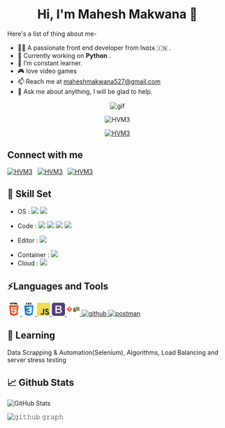 <h1 align='center'>Hi, I'm Mahesh Makwana 👋</h1>
Here's a list of thing about me-

- 👨‍💻 A passionate front end developer from Iɴᴅɪᴀ :india: .  
- 🔭 Currently working on **Python** .  
- 🌱 I’m constant learner.
- 🎮 love video games 
- 📫 Reach me at maheshmakwana527@gmail.com
- 💬 Ask me about anything, I will be glad to help.

<p align="center"><img align="center" alt="gif" src="https://github.com/HVM3/HVM3/gif.gif" width="500" height="320"></p>

<p align="center"> <img src="https://komarev.com/ghpvc/?username=HVM3&label=Profile%20views&color=0e75b6&style=flat" alt="HVM3" /> </p>

<p align="center"> <a href="https://github.com/ryo-ma/github-profile-trophy"><img src="https://github-profile-trophy.vercel.app/?username=HVM3" alt="HVM3" /></a> </p>

## Connect with me

<p align='left'>
<a href="https://www.linkedin.com/in/mahesh-makwana/">
<img height="30" src="https://cdn.jsdelivr.net/npm/simple-icons@latest/icons/linkedin.svg" alt="HVM3"></a>&nbsp;&nbsp;
<a href="https://www.instagram.com/maheshmakwana_787/">
<img height="30" src="https://cdn.jsdelivr.net/npm/simple-icons@latest/icons/instagram.svg" alt="HVM3"></a>&nbsp;&nbsp;
<a href="https://www.hackerearth.com/@maheshmakwana527">
<img height="30" src="https://cdn.jsdelivr.net/npm/simple-icons@latest/icons/hackerrank.svg" alt="HVM3"></a>&nbsp;&nbsp;
</p>


## 🔧 Skill Set

- OS :     <img src="https://img.shields.io/badge/MacOS-000000?style=for-the-badge&logo=apple&logoColor=white&color=black"> 
     <img src="https://img.shields.io/badge/Linux-FCC624?style=for-the-badge&logo=Linux&logoColor=black"> 


- Code :     <img src="https://img.shields.io/badge/Python-5C0D34?style=for-the-badge&logo=Python&logoColor=white"> <img src="https://img.shields.io/badge/javascript-F7DF1E?style=for-the-badge&logo=JavaScript&logoColor=black"> <img src="https://img.shields.io/badge/MySQL-4479A1?style=for-the-badge&logo=MySQL&logoColor=white"> <img src="https://img.shields.io/badge/SQLite-003B57?style=for-the-badge&logo=SQLite&logoColor=white">
- Editor :     <img src="https://img.shields.io/badge/Visual%20Studio%20Code-007ACC?style=for-the-badge&logo=VisualStudioCode&logoColor=white">
<!-- - Shell :     <img src="https://img.shields.io/badge/Z%20Shell-4EAA25?style=for-the-badge&logo=GNUBash&logoColor=white">
    <img src="https://img.shields.io/badge/Bash%20Shell-0AC18E?style=for-the-badge&logo=GNUBash&logoColor=white"> -->
- Container :     <img src="https://img.shields.io/badge/Docker-2496ED?style=for-the-badge&logo=Docker&logoColor=white">
- Cloud :     <img src="https://img.shields.io/badge/AWS(E3/EC2/RDS)-FF9900?style=for-the-badge&logo=Amazon&logoColor=white">


## ⚡Languages and Tools

<!-- <a href="https://www.python.org/" target="_blank"> -->
<!-- <img height="30" src="https://www.python.org/static/img/python-logo.png" alt="python">
</a> -->
<!-- <a href="https://code.visualstudio.com/" target="_blank">
<img height="30" src="https://raw.githubusercontent.com/github/explore/80688e429a7d4ef2fca1e82350fe8e3517d3494d/topics/visual-studio-code/visual-studio-code.png" alt="visual-studio-code">
</a> -->
<a href="https://developer.mozilla.org/en-US/docs/Web/HTML" target="_blank">
<img height="30" src="https://raw.githubusercontent.com/github/explore/80688e429a7d4ef2fca1e82350fe8e3517d3494d/topics/html/html.png" alt="html5">
</a>
<a href="https://developer.mozilla.org/en-US/docs/Web/CSS" target="_blank">
<img height="30" src="https://raw.githubusercontent.com/github/explore/80688e429a7d4ef2fca1e82350fe8e3517d3494d/topics/css/css.png" alt="css">
</a>
<a href="https://javascript.info/" target="_blank">
<img height="30" src="https://raw.githubusercontent.com/github/explore/80688e429a7d4ef2fca1e82350fe8e3517d3494d/topics/javascript/javascript.png" alt="javascript">
</a>
<a href="https://getbootstrap.com/" target="_blank">
<img height="30" src="https://raw.githubusercontent.com/github/explore/80688e429a7d4ef2fca1e82350fe8e3517d3494d/topics/bootstrap/bootstrap.png" alt="bootstrap">
</a>
<a href="https://git-scm.com/" target="_blank">
<img height="30" src="https://raw.githubusercontent.com/github/explore/80688e429a7d4ef2fca1e82350fe8e3517d3494d/topics/git/git.png" alt="git">
</a>
<a href="https://github.com/" target="_blank">
<img height="30" src="https://github.githubassets.com/images/modules/logos_page/GitHub-Mark.png" alt="github">
</a>
<a href="https://www.postman.com/" target="_blank">
<img height="30" src="https://avatars.githubusercontent.com/u/10251060?s=200&v=4" alt="postman">
</a>


## 🌱 Learning
Data Scrapping & Automation(Selenium), Algorithms, Load Balancing and server stress testing

## 📈 Github Stats
![GitHub Stats](https://github-readme-stats.vercel.app/api?username=HVM3&&show_icons=true&theme=nightowl)

![𝚐𝚒𝚝𝚑𝚞𝚋 𝚐𝚛𝚊𝚙𝚑](https://activity-graph.herokuapp.com/graph?username=HVM3&theme=react-dark&hide_border=true&area=true)

<!--
**HVM3/HVM3** is a ✨ _special_ ✨ repository because its `README.md` (this file) appears on your GitHub profile.

Here are some ideas to get you started:

- 🔭 I’m currently working on ...
 ...
- 👯 I’m looking to collaborate on ...
- 🤔 I’m looking for help with ...
- 💬 Ask me about ...
- 📫 How to reach me: ...
- 😄 Pronouns: ...
- ⚡ Fun fact: ...
-->
